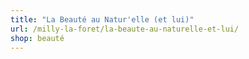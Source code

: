 ```yaml
---
title: "La Beauté au Natur'elle (et lui)"
url: /milly-la-foret/la-beaute-au-naturelle-et-lui/
shop: beauté
---
```

